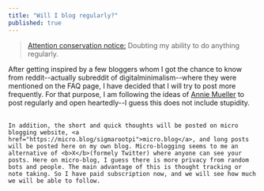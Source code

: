 ```yaml
---
title: "Will I blog regularly?"
published: true
---
```


<blockquote><a href="https://people.well.com/user/jonl/viridiandesign/notes/1-25/Note%2000002.txt">Attention conservation notice:</a> Doubting my ability to do anything regularly.</blockquote>

<p>
	After getting inspired by a few bloggers whom I got the chance to know from reddit--actually subreddit of digitalminimalism--where they were mentioned on the FAQ page, I have decided that I will try to post more frequently. For that purpose, I am following the ideas of <a href="https://anniemueller.com/">Annie Mueller</a> to post regularly and open heartedly--I guess this does not include stupidity.<br><br>

	In addition, the short and quick thoughts will be posted on micro blogging website, <a href="https://micro.blog/sigmarootpi">micro.blog</a>, and long posts will be posted here on my own blog. Micro-blogging seems to me an alternative of <b>X</b>(formely Twitter) where anyone can see your posts. Here on micro-blog, I guess there is more privacy from random bots and people. The main advantage of this is thought tracking or note taking. So I have paid subscription now, and we will see how much we will be able to follow.

</p>